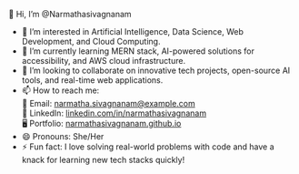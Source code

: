 👋 Hi, I’m @Narmathasivagnanam

- 👀 I’m interested in Artificial Intelligence, Data Science, Web Development, and Cloud Computing.
- 🌱 I’m currently learning MERN stack, AI-powered solutions for accessibility, and AWS cloud infrastructure.
- 💞️ I’m looking to collaborate on innovative tech projects, open-source AI tools, and real-time web applications.
- 📫 How to reach me:  
  📧 Email: narmatha.sivagnanam@example.com  
  💼 LinkedIn: [linkedin.com/in/narmathasivagnanam](https://linkedin.com/in/narmathasivagnanam)  
  🖥️ Portfolio: [narmathasivagnanam.github.io](https://narmathasivagnanam.github.io)
- 😄 Pronouns: She/Her
- ⚡ Fun fact: I love solving real-world problems with code and have a knack for learning new tech stacks quickly!

<!---
Narmathasivagnanam/Narmathasivagnanam is a ✨ special ✨ repository because its `README.md` (this file) appears on your GitHub profile.
You can click the Preview link to take a look at your changes.
--->
